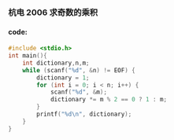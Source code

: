 ### 杭电 2006 求奇数的乘积



#### code:

```c
#include <stdio.h>
int main(){
	int dictionary,n,m;
	while (scanf("%d", &n) != EOF) {
		dictionary = 1;
		for (int i = 0; i < n; i++) {
			scanf("%d", &m);
			dictionary *= m % 2 == 0 ? 1 : m;
		}
		printf("%d\n", dictionary);
	}
}
```

